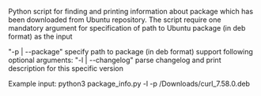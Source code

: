 
Python script for finding and printing information about package which has been 
downloaded from Ubuntu repository. The script require one mandatory argument for 
specification of path to Ubuntu package (in deb format) as the input

"-p | --package" specify path to package (in deb format)
support following optional arguments:
"-l | --changelog" parse changelog and print description for this specific version

Example input:
python3 package_info.py -l -p /Downloads/curl_7.58.0.deb
